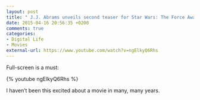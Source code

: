 ```yaml
---
layout: post
title: " J.J. Abrams unveils second teaser for Star Wars: The Force Awakens"
date: 2015-04-16 20:56:35 +0200
comments: true
categories: 
- Digital Life
- Movies
external-url: https://www.youtube.com/watch?v=ngElkyQ6Rhs
---
```


Full-screen is a must:

{% youtube ngElkyQ6Rhs %}

I haven’t been this excited about a movie in many, many years.